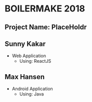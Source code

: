 # BOILERMAKE 2018
## Project Name: PlaceHoldr 

## Sunny Kakar
- Web Application
    - Using: ReactJS 
## Max Hansen 
- Android Application
    - Using: Java



